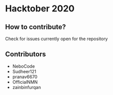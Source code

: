 # Hacktober 2020

How to contribute?
-------------
Check for issues currently open for the repository

Contributors
------------

- NeboCode
- Sudheer121
- pranav6670
- OfficialNMN
- zainbinfurqan
